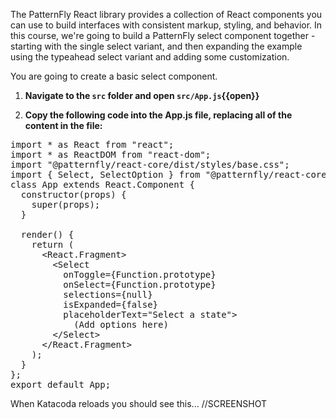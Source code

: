 The PatternFly React library provides a collection of React components you can use to build interfaces with consistent markup, styling, and behavior. In this course, we're going to build a PatternFly select component together - starting with the single select variant, and then expanding the example using the typeahead select variant and adding some customization.

You are going to create a basic select component.

1) **Navigate to the `src` folder and open `src/App.js`{{open}}**

2) **Copy the following code into the App.js file, replacing all of the content in the file:**

<pre class="file" data-filename="App.js" data-target="replace">
import * as React from &quot;react&quot;;
import * as ReactDOM from &quot;react-dom&quot;;
import &quot;@patternfly/react-core/dist/styles/base.css&quot;;
import { Select, SelectOption } from &quot;@patternfly/react-core&quot;;
class App extends React.Component {
  constructor(props) {
    super(props);
  }

  render() {
    return (
      &lt;React.Fragment&gt;
        &lt;Select 
          onToggle={Function.prototype} 
          onSelect={Function.prototype} 
          selections={null} 
          isExpanded={false} 
          placeholderText="Select a state"&gt;
            (Add options here)
        &lt;/Select&gt;
      &lt;/React.Fragment&gt;
    );
  }
};
export default App;
</pre>

When Katacoda reloads you should see this...
//SCREENSHOT

